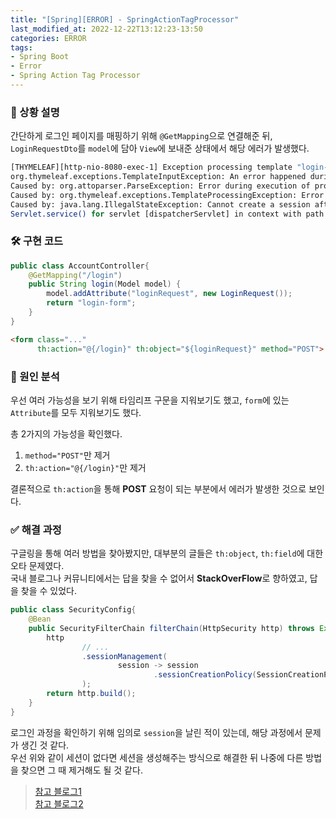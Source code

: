 ```yaml
---
title: "[Spring][ERROR] - SpringActionTagProcessor"
last_modified_at: 2022-12-22T13:12:23-13:50
categories: ERROR
tags:
- Spring Boot
- Error
- Spring Action Tag Processor
---
```


### 💬 상황 설명

간단하게 로그인 페이지를 매핑하기 위해 `@GetMapping`으로 연결해준 뒤,<br>
`LoginRequestDto`를 `model`에 담아 `View`에 보내준 상태에서 해당 에러가 발생했다.

```bash
[THYMELEAF][http-nio-8080-exec-1] Exception processing template "login-form": An error happened during template parsing (template: "class path resource [templates/login-form.html]")
org.thymeleaf.exceptions.TemplateInputException: An error happened during template parsing (template: "class path resource [templates/login-form.html]")
Caused by: org.attoparser.ParseException: Error during execution of processor 'org.thymeleaf.spring5.processor.SpringActionTagProcessor' (template: "login-form" - line 30, col 31)
Caused by: org.thymeleaf.exceptions.TemplateProcessingException: Error during execution of processor 'org.thymeleaf.spring5.processor.SpringActionTagProcessor' (template: "login-form" - line 30, col 31)
Caused by: java.lang.IllegalStateException: Cannot create a session after the response has been committed
Servlet.service() for servlet [dispatcherServlet] in context with path [] threw exception [Request processing failed; nested exception is org.thymeleaf.exceptions.TemplateInputException: An error happened during template parsing (template: "class path resource [templates/login-form.html]")] with root cause
```

### 🛠 구현 코드
```java
public class AccountController{
    @GetMapping("/login")
    public String login(Model model) {
        model.addAttribute("loginRequest", new LoginRequest());
        return "login-form";
    }
}
```

```html
<form class="..."
      th:action="@{/login}" th:object="${loginRequest}" method="POST">
```

### 🔎 원인 분석

우선 여러 가능성을 보기 위해 타임리프 구문을 지워보기도 했고, `form`에 있는 `Attribute`를 모두 지워보기도 했다.

총 2가지의 가능성을 확인했다.
1. `method="POST"`만 제거
2. `th:action="@{/login}"`만 제거

결론적으로 `th:action`을 통해 **POST** 요청이 되는 부분에서 에러가 발생한 것으로 보인다.

### ✅ 해결 과정

구글링을 통해 여러 방법을 찾아봤지만, 대부분의 글들은 `th:object`, `th:field`에 대한 오타 문제였다.<br>
국내 블로그나 커뮤니티에서는 답을 찾을 수 없어서 **StackOverFlow**로 향하였고, 답을 찾을 수 있었다.

```java
public class SecurityConfig{
    @Bean
    public SecurityFilterChain filterChain(HttpSecurity http) throws Exception {
        http
                // ...
                .sessionManagement(
                        session -> session
                                .sessionCreationPolicy(SessionCreationPolicy.ALWAYS)
                );
        return http.build();
    }
}
```

로그인 과정을 확인하기 위해 임의로 `session`을 날린 적이 있는데, 해당 과정에서 문제가 생긴 것 같다.<br>
우선 위와 같이 세션이 없다면 세션을 생성해주는 방식으로 해결한 뒤 나중에 다른 방법을 찾으면 그 때 제거해도 될 것 같다.

> [참고 블로그1](https://stackoverflow.com/questions/52982246/spring-thymeleaf-throws-cannot-create-a-session-after-the-response-has-been-com)<br>
> [참고 블로그2](https://stackoverflow.com/questions/63626289/when-i-use-thaction-and-method-attribute-together-in-form-tag-in-thymeleaf-it)